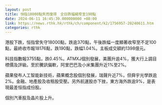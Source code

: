 ```yaml
---
layout: post
title: 恒指18000點失而復得　全日跌幅縮窄至190點
date: 2024-06-11 16:45:39.000000000 +08:00
link: https://news.rthk.hk/rthk/ch/component/k2/1756957-20240611.htm
categories: rthk
---
```


港股下跌，恒指曾失守18000點，跌逾370點，午後跌幅一度顯著收窄至不足100點，最終收市報18176點，跌190點，跌幅1.04%。主板成交額約1398億元。

科技指數報3755點，跌0.45%。ATMXJ個別發展，美團升逾4%，獲大行上調目標價及評級。至於騰訊偏軟，阿里巴巴及小米集團升近1%至2%。

蘋果發布人工智能新技術，蘋果概念股個別發展，瑞聲升近7%，但舜宇光學跌逾2%。金融、地產股及收租股受壓。另外航運股亦下挫，東方海外跌逾9%，是表現最差恒指成份股。

個別汽車股及晶片股上升。
